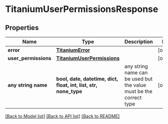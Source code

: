 # TitaniumUserPermissionsResponse


## Properties
Name | Type | Description | Notes
------------ | ------------- | ------------- | -------------
**error** | [**TitaniumError**](TitaniumError.md) |  | [optional] 
**user_permissions** | [**TitaniumUserPermissions**](TitaniumUserPermissions.md) |  | [optional] 
**any string name** | **bool, date, datetime, dict, float, int, list, str, none_type** | any string name can be used but the value must be the correct type | [optional]

[[Back to Model list]](../README.md#documentation-for-models) [[Back to API list]](../README.md#documentation-for-api-endpoints) [[Back to README]](../README.md)


